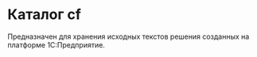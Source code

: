 # Каталог cf

Предназначен для хранения исходных текстов решения созданных на платформе 1С:Предприятие.
